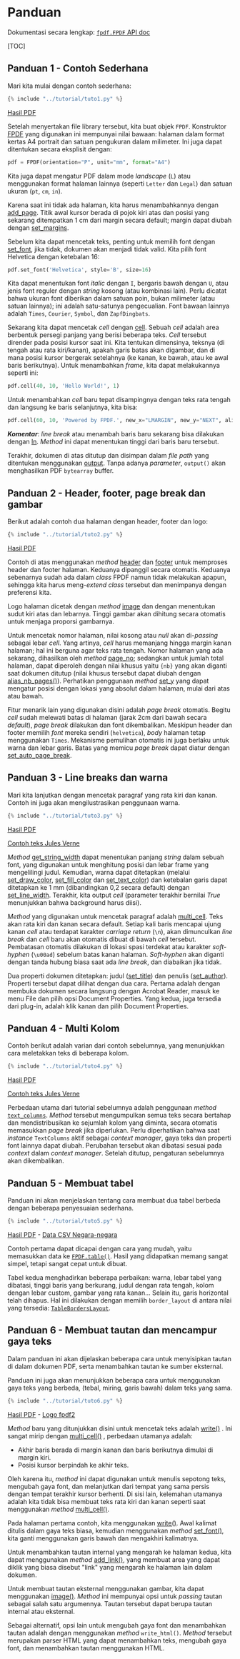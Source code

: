 # Panduan

Dokumentasi secara lengkap: [`fpdf.FPDF` API doc](https://py-pdf.github.io/fpdf2/fpdf/fpdf.html#fpdf.fpdf.FPDF)

[TOC]

## Panduan 1 - Contoh Sederhana

Mari kita mulai dengan contoh sederhana:

```python
{% include "../tutorial/tuto1.py" %}
```

[Hasil PDF](https://github.com/py-pdf/fpdf2/raw/master/tutorial/tuto1.pdf)

Setelah menyertakan file library tersebut, kita buat objek `FPDF`. 
Konstruktor [FPDF](https://py-pdf.github.io/fpdf2/fpdf/fpdf.html#fpdf.fpdf.FPDF) yang digunakan ini mempunyai nilai bawaan: 
halaman dalam format kertas A4 portrait dan satuan pengukuran dalam milimeter.
Ini juga dapat ditentukan secara eksplisit dengan:

```python
pdf = FPDF(orientation="P", unit="mm", format="A4")
```

Kita juga dapat mengatur PDF dalam mode _landscape_ (`L`) atau menggunakan format halaman lainnya
(seperti `Letter` dan `Legal`) dan satuan ukuran (`pt`, `cm`, `in`).

Karena saat ini tidak ada halaman, kita harus menambahkannya dengan 
[add_page](https://py-pdf.github.io/fpdf2/fpdf/fpdf.html#fpdf.fpdf.FPDF.add_page). Titik awal kursor berada di pojok kiri atas dan
posisi yang sekarang ditempatkan 1 cm dari margin secara default; margin dapat
diubah dengan [set_margins](https://py-pdf.github.io/fpdf2/fpdf/fpdf.html#fpdf.fpdf.FPDF.set_margins).

Sebelum kita dapat mencetak teks, penting untuk memilih font dengan
[set_font](https://py-pdf.github.io/fpdf2/fpdf/fpdf.html#fpdf.fpdf.FPDF.set_font), jika tidak, dokumen akan menjadi tidak valid.
Kita pilih font Helvetica dengan ketebalan 16:

```python
pdf.set_font('Helvetica', style='B', size=16)
```

Kita dapat menentukan font _italic_ dengan `I`, bergaris bawah dengan `U`, atau jenis font reguler 
dengan _string_ kosong (atau kombinasi lain). Perlu dicatat bahwa ukuran font diberikan dalam 
satuan poin, bukan milimeter (atau satuan lainnya); ini adalah satu-satunya pengecualian. 
Font bawaan lainnya adalah `Times`, `Courier`, `Symbol`, dan `ZapfDingbats`.

Sekarang kita dapat mencetak _cell_ dengan [cell](https://py-pdf.github.io/fpdf2/fpdf/fpdf.html#fpdf.fpdf.FPDF.cell). Sebuah _cell_ adalah area berbentuk persegi panjang 
yang berisi beberapa teks. _Cell_ tersebut dirender pada posisi kursor saat ini. 
Kita tentukan dimensinya, teksnya (di tengah atau rata kiri/kanan), apakah garis batas 
akan digambar, dan di mana posisi kursor bergerak setelahnya (ke kanan, 
ke bawah, atau ke awal baris berikutnya). Untuk menambahkan _frame_, kita dapat melakukannya seperti ini:

```python
pdf.cell(40, 10, 'Hello World!', 1)
```

Untuk menambahkan _cell_ baru tepat disampingnya dengan teks rata tengah dan langsung ke baris selanjutnya,
kita bisa:

```python
pdf.cell(60, 10, 'Powered by FPDF.', new_x="LMARGIN", new_y="NEXT", align='C')
```

**_Komentar_**: _line break_ atau menambah baris baru sekarang bisa dilakukan dengan [ln](https://py-pdf.github.io/fpdf2/fpdf/fpdf.html#fpdf.fpdf.FPDF.ln).
_Method_ ini dapat menentukan tinggi dari baris baru tersebut.

Terakhir, dokumen di atas ditutup dan disimpan dalam _file path_ yang ditentukan menggunakan
[output](https://py-pdf.github.io/fpdf2/fpdf/fpdf.html#fpdf.fpdf.FPDF.output). Tanpa adanya _parameter_, `output()`
akan menghasilkan PDF `bytearray` buffer.

## Panduan 2 - Header, footer, page break dan gambar

Berikut adalah contoh dua halaman dengan header, footer dan logo:

```python
{% include "../tutorial/tuto2.py" %}
```

[Hasil PDF](https://github.com/py-pdf/fpdf2/raw/master/tutorial/tuto2.pdf)

Contoh di atas menggunakan _method_ [header](https://py-pdf.github.io/fpdf2/fpdf/fpdf.html#fpdf.fpdf.FPDF.header) dan 
[footer](https://py-pdf.github.io/fpdf2/fpdf/fpdf.html#fpdf.fpdf.FPDF.footer) untuk memproses header dan footer halaman. Keduanya
dipanggil secara otomatis. Keduanya sebenarnya sudah ada dalam _class_ FPDF namun tidak melakukan apapun,
sehingga kita harus meng-_extend_ _class_ tersebut dan menimpanya dengan preferensi kita.

Logo halaman dicetak dengan _method_ [image](https://py-pdf.github.io/fpdf2/fpdf/fpdf.html#fpdf.fpdf.FPDF.image) dan dengan menentukan 
sudut kiri atas dan lebarnya. Tinggi gambar akan dihitung secara otomatis untuk
menjaga proporsi gambarnya.

Untuk mencetak nomor halaman, nilai kosong atau _null_ akan di-_passing_ sebagai lebar _cell_. Yang artinya, 
_cell_ harus memanjang hingga margin kanan halaman; hal ini berguna agar teks rata tengah.
Nomor halaman yang ada sekarang, dihasilkan oleh 
_method_ [page_no](https://py-pdf.github.io/fpdf2/fpdf/fpdf.html#fpdf.fpdf.FPDF.page_no); sedangkan untuk 
jumlah total halaman, dapat diperoleh dengan nilai khusus yaitu `{nb}`
yang akan diganti saat dokumen ditutup (nilai khusus tersebut dapat diubah dengan 
[alias_nb_pages()](https://py-pdf.github.io/fpdf2/fpdf/fpdf.html#fpdf.fpdf.FPDF.alias_nb_pages)).
Perhatikan penggunaan _method_ [set_y](https://py-pdf.github.io/fpdf2/fpdf/fpdf.html#fpdf.fpdf.FPDF.set_y) yang dapat mengatur 
posisi dengan lokasi yang absolut dalam halaman, mulai dari atas atau
bawah.

Fitur menarik lain yang digunakan disini adalah _page break_ otomatis.
Begitu _cell_ sudah melewati batas di halaman (jarak 2cm dari bawah secara _default_),
_page break_ dilakukan dan font dikembalikan. Meskipun header dan 
footer memilih _font_ mereka sendiri (`helvetica`), _body_ halaman tetap menggunakan `Times`.
Mekanisme pemulihan otomatis ini juga berlaku untuk warna dan lebar garis.
Batas yang memicu _page break_ dapat diatur dengan
[set_auto_page_break](https://py-pdf.github.io/fpdf2/fpdf/fpdf.html#fpdf.fpdf.FPDF.set_auto_page_break).


## Panduan 3 - Line breaks dan warna

Mari kita lanjutkan dengan mencetak paragraf yang rata kiri dan kanan.
Contoh ini juga akan mengilustrasikan penggunaan warna.

```python
{% include "../tutorial/tuto3.py" %}
```

[Hasil PDF](https://github.com/py-pdf/fpdf2/raw/master/tutorial/tuto3.pdf)

[Contoh teks Jules Verne](https://github.com/py-pdf/fpdf2/raw/master/tutorial/20k_c1.txt)

_Method_ [get_string_width](https://py-pdf.github.io/fpdf2/fpdf/fpdf.html#fpdf.fpdf.FPDF.get_string_width) dapat menentukan 
panjang _string_ dalam sebuah font, yang digunakan untuk menghitung 
posisi dan lebar frame yang mengelilingi judul. Kemudian, warna dapat ditetapkan 
(melalui [set_draw_color](https://py-pdf.github.io/fpdf2/fpdf/fpdf.html#fpdf.fpdf.FPDF.set_draw_color),
[set_fill_color](https://py-pdf.github.io/fpdf2/fpdf/fpdf.html#fpdf.fpdf.FPDF.set_fill_color) dan 
[set_text_color](https://py-pdf.github.io/fpdf2/fpdf/fpdf.html#fpdf.fpdf.FPDF.set_text_color)) dan ketebalan garis dapat ditetapkan
ke 1 mm (dibandingkan 0,2 secara default) dengan
[set_line_width](https://py-pdf.github.io/fpdf2/fpdf/fpdf.html#fpdf.fpdf.FPDF.set_line_width). Terakhir, kita output _cell_ 
(parameter terakhir bernilai _True_ menunjukkan bahwa background harus diisi).

_Method_ yang digunakan untuk mencetak paragraf adalah [multi_cell](https://py-pdf.github.io/fpdf2/fpdf/fpdf.html#fpdf.fpdf.FPDF.multi_cell). Teks akan rata kiri dan kanan secara default.
Setiap kali baris mencapai ujung kanan _cell_ atau terdapat karakter _carriage return_ (`\n`),
akan dimunculkan _line break_ dan _cell_ baru akan otomatis dibuat di bawah _cell_ tersebut.
Pembatasan otomatis dilakukan di lokasi spasi terdekat atau karakter _soft-hyphen_ (`\u00ad`) sebelum batas kanan halaman.
_Soft-hyphen_ akan diganti dengan tanda hubung biasa saat ada _line break_, dan diabaikan jika tidak.

Dua properti dokumen ditetapkan: judul
([set_title](https://py-pdf.github.io/fpdf2/fpdf/fpdf.html#fpdf.fpdf.FPDF.set_title)) dan penulis 
([set_author](https://py-pdf.github.io/fpdf2/fpdf/fpdf.html#fpdf.fpdf.FPDF.set_author)). Properti tersebut dapat dilihat dengan dua cara.
Pertama adalah dengan membuka dokumen secara langsung dengan Acrobat Reader, masuk ke menu File 
dan pilih opsi Document Properties. Yang kedua, juga tersedia dari 
plug-in, adalah klik kanan dan pilih Document Properties.

## Panduan 4 - Multi Kolom

Contoh berikut adalah varian dari contoh sebelumnya, yang menunjukkan cara meletakkan teks di beberapa kolom.

```python
{% include "../tutorial/tuto4.py" %}
```

[Hasil PDF](https://github.com/py-pdf/fpdf2/raw/master/tutorial/tuto4.pdf)

[Contoh teks Jules Verne](https://github.com/py-pdf/fpdf2/raw/master/tutorial/20k_c1.txt)

Perbedaan utama dari tutorial sebelumnya adalah penggunaan 
_method_ [`text_columns`](https://py-pdf.github.io/fpdf2/fpdf/fpdf.html#fpdf.fpdf.FPDF.text_column).
_Method_ tersebut mengumpulkan semua teks secara bertahap dan mendistribusikan ke sejumlah kolom yang diminta, secara otomatis memasukkan _page break_ jika diperlukan. Perlu diperhatikan bahwa saat _instance_ `TextColumns` aktif sebagai _context manager_, gaya teks dan properti font lainnya dapat diubah. Perubahan tersebut akan dibatasi sesuai pada _context_ dalam _context manager_. Setelah ditutup, pengaturan sebelumnya akan dikembalikan.


## Panduan 5 - Membuat tabel

Panduan ini akan menjelaskan tentang cara membuat dua tabel berbeda 
dengan beberapa penyesuaian sederhana.

```python
{% include "../tutorial/tuto5.py" %}
```

[Hasil PDF](https://github.com/py-pdf/fpdf2/raw/master/tutorial/tuto5.pdf) -
[Data CSV Negara-negara](https://github.com/py-pdf/fpdf2/raw/master/tutorial/countries.txt)

Contoh pertama dapat dicapai dengan cara yang mudah, yaitu memasukkan data ke [`FPDF.table()`](https://py-pdf.github.io/fpdf2/Tables.html). Hasil yang didapatkan memang sangat simpel, tetapi sangat cepat untuk dibuat.

Tabel kedua menghadirkan beberapa perbaikan: warna, lebar tabel yang dibatasi, tinggi baris yang berkurang,
judul dengan rata tengah, kolom dengan lebar custom, gambar yang rata kanan...
Selain itu, garis horizontal telah dihapus.
Hal ini dilakukan dengan memilih `border_layout` di antara nilai yang tersedia: 
[`TableBordersLayout`](https://py-pdf.github.io/fpdf2/fpdf/enums.html#fpdf.enums.TableBordersLayout).

## Panduan 6 - Membuat tautan dan mencampur gaya teks

Dalam panduan ini akan dijelaskan beberapa cara untuk menyisipkan tautan di dalam dokumen PDF,
serta menambahkan tautan ke sumber eksternal.

Panduan ini juga akan menunjukkan beberapa cara untuk menggunakan gaya teks yang berbeda, 
(tebal, miring, garis bawah) dalam teks yang sama.

```python
{% include "../tutorial/tuto6.py" %}
```

[Hasil PDF](https://github.com/py-pdf/fpdf2/raw/master/tutorial/tuto6.pdf) -
[Logo fpdf2](https://raw.githubusercontent.com/py-pdf/fpdf2/master/docs/fpdf2-logo.png)

_Method_ baru yang ditunjukkan disini untuk mencetak teks adalah 
[write()](https://py-pdf.github.io/fpdf2/fpdf/fpdf.html#fpdf.fpdf.FPDF.write)
. Ini sangat mirip dengan 
[multi_cell()](https://py-pdf.github.io/fpdf2/fpdf/fpdf.html#fpdf.fpdf.FPDF.multi_cell)
, perbedaan utamanya adalah:

- Akhir baris berada di margin kanan dan baris berikutnya dimulai di 
margin kiri.
- Posisi kursor berpindah ke akhir teks.

Oleh karena itu, _method_ ini dapat digunakan untuk menulis sepotong teks, mengubah gaya font, 
dan melanjutkan dari tempat yang sama persis dengan tempat terakhir kursor berhenti.
Di sisi lain, kelemahan utamanya adalah kita tidak bisa membuat teks rata kiri dan kanan seperti 
saat menggunakan 
_method_ 
[multi_cell()](https://py-pdf.github.io/fpdf2/fpdf/fpdf.html#fpdf.fpdf.FPDF.multi_cell).

Pada halaman pertama contoh, kita menggunakan 
[write()](https://py-pdf.github.io/fpdf2/fpdf/fpdf.html#fpdf.fpdf.FPDF.write).
Awal kalimat ditulis dalam gaya teks biasa,
kemudian menggunakan
_method_ [set_font()](https://py-pdf.github.io/fpdf2/fpdf/fpdf.html#fpdf.fpdf.FPDF.set_font),
kita ganti menggunakan garis bawah dan mengakhiri kalimatnya.

Untuk menambahkan tautan internal yang mengarah ke halaman kedua, kita dapat menggunakan 
_method_ [add_link()](https://py-pdf.github.io/fpdf2/fpdf/fpdf.html#fpdf.fpdf.FPDF.add_link),
yang membuat area yang dapat diklik yang biasa disebut "link" yang mengarah ke 
halaman lain dalam dokumen.

Untuk membuat tautan eksternal menggunakan gambar, kita dapat menggunakan 
[image()](https://py-pdf.github.io/fpdf2/fpdf/fpdf.html#fpdf.fpdf.FPDF.image).
_Method_ ini 
mempunyai opsi untuk _passing_ tautan sebagai salah satu argumennya. Tautan tersebut dapat berupa tautan internal 
atau eksternal.

Sebagai alternatif, opsi lain untuk mengubah gaya font dan menambahkan tautan adalah dengan 
menggunakan _method_ `write_html()`. _Method_ tersebut merupakan parser HTML yang dapat menambahkan teks, 
mengubah gaya font, dan menambahkan tautan menggunakan HTML.
